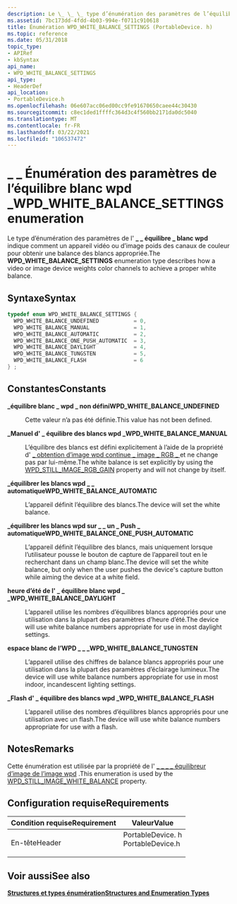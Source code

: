```yaml
---
description: Le \_ \_ \_ type d’énumération des paramètres de l’équilibre blanc wpd indique comment un appareil vidéo ou d’image poids des canaux de couleur pour obtenir une balance des blancs appropriée.
ms.assetid: 7bc173dd-4fdd-4b03-994e-f0711c910618
title: Énumération WPD_WHITE_BALANCE_SETTINGS (PortableDevice. h)
ms.topic: reference
ms.date: 05/31/2018
topic_type:
- APIRef
- kbSyntax
api_name:
- WPD_WHITE_BALANCE_SETTINGS
api_type:
- HeaderDef
api_location:
- PortableDevice.h
ms.openlocfilehash: 06e607acc06ed00cc9fe91670650caee44c30430
ms.sourcegitcommit: c8ec1ded1ffffc364d3c4f560bb2171da0dc5040
ms.translationtype: MT
ms.contentlocale: fr-FR
ms.lasthandoff: 03/22/2021
ms.locfileid: "106537472"
---
```

# <a name="wpd_white_balance_settings-enumeration"></a><span data-ttu-id="c1b39-103">\_ \_ Énumération des paramètres de l’équilibre blanc wpd \_</span><span class="sxs-lookup"><span data-stu-id="c1b39-103">WPD\_WHITE\_BALANCE\_SETTINGS enumeration</span></span>

<span data-ttu-id="c1b39-104">Le type d’énumération des paramètres de l' **\_ \_ équilibre \_ blanc wpd** indique comment un appareil vidéo ou d’image poids des canaux de couleur pour obtenir une balance des blancs appropriée.</span><span class="sxs-lookup"><span data-stu-id="c1b39-104">The **WPD\_WHITE\_BALANCE\_SETTINGS** enumeration type describes how a video or image device weights color channels to achieve a proper white balance.</span></span>

## <a name="syntax"></a><span data-ttu-id="c1b39-105">Syntaxe</span><span class="sxs-lookup"><span data-stu-id="c1b39-105">Syntax</span></span>


```C++
typedef enum WPD_WHITE_BALANCE_SETTINGS { 
  WPD_WHITE_BALANCE_UNDEFINED           = 0,
  WPD_WHITE_BALANCE_MANUAL              = 1,
  WPD_WHITE_BALANCE_AUTOMATIC           = 2,
  WPD_WHITE_BALANCE_ONE_PUSH_AUTOMATIC  = 3,
  WPD_WHITE_BALANCE_DAYLIGHT            = 4,
  WPD_WHITE_BALANCE_TUNGSTEN            = 5,
  WPD_WHITE_BALANCE_FLASH               = 6
} ;
```



## <a name="constants"></a><span data-ttu-id="c1b39-106">Constantes</span><span class="sxs-lookup"><span data-stu-id="c1b39-106">Constants</span></span>

<dl> <dt>

<span data-ttu-id="c1b39-107"><span id="WPD_WHITE_BALANCE_UNDEFINED"></span><span id="wpd_white_balance_undefined"></span>**\_équilibre blanc \_ wpd \_ non défini**</span><span class="sxs-lookup"><span data-stu-id="c1b39-107"><span id="WPD_WHITE_BALANCE_UNDEFINED"></span><span id="wpd_white_balance_undefined"></span>**WPD\_WHITE\_BALANCE\_UNDEFINED**</span></span>
</dt> <dd>

<span data-ttu-id="c1b39-108">Cette valeur n’a pas été définie.</span><span class="sxs-lookup"><span data-stu-id="c1b39-108">This value has not been defined.</span></span>

</dd> <dt>

<span data-ttu-id="c1b39-109"><span id="WPD_WHITE_BALANCE_MANUAL"></span><span id="wpd_white_balance_manual"></span>**\_Manuel d' \_ équilibre des blancs wpd \_**</span><span class="sxs-lookup"><span data-stu-id="c1b39-109"><span id="WPD_WHITE_BALANCE_MANUAL"></span><span id="wpd_white_balance_manual"></span>**WPD\_WHITE\_BALANCE\_MANUAL**</span></span>
</dt> <dd>

<span data-ttu-id="c1b39-110">L’équilibre des blancs est défini explicitement à l’aide de la propriété d' [ \_ obtention d’image wpd continue \_ image \_ RGB \_ ](still-image-properties.md) et ne change pas par lui-même.</span><span class="sxs-lookup"><span data-stu-id="c1b39-110">The white balance is set explicitly by using the [WPD\_STILL\_IMAGE\_RGB\_GAIN](still-image-properties.md) property and will not change by itself.</span></span>

</dd> <dt>

<span data-ttu-id="c1b39-111"><span id="WPD_WHITE_BALANCE_AUTOMATIC"></span><span id="wpd_white_balance_automatic"></span>**\_équilibrer les blancs wpd \_ \_ automatique**</span><span class="sxs-lookup"><span data-stu-id="c1b39-111"><span id="WPD_WHITE_BALANCE_AUTOMATIC"></span><span id="wpd_white_balance_automatic"></span>**WPD\_WHITE\_BALANCE\_AUTOMATIC**</span></span>
</dt> <dd>

<span data-ttu-id="c1b39-112">L’appareil définit l’équilibre des blancs.</span><span class="sxs-lookup"><span data-stu-id="c1b39-112">The device will set the white balance.</span></span>

</dd> <dt>

<span data-ttu-id="c1b39-113"><span id="WPD_WHITE_BALANCE_ONE_PUSH_AUTOMATIC"></span><span id="wpd_white_balance_one_push_automatic"></span>**\_équilibrer les blancs wpd sur \_ \_ un \_ Push \_ automatique**</span><span class="sxs-lookup"><span data-stu-id="c1b39-113"><span id="WPD_WHITE_BALANCE_ONE_PUSH_AUTOMATIC"></span><span id="wpd_white_balance_one_push_automatic"></span>**WPD\_WHITE\_BALANCE\_ONE\_PUSH\_AUTOMATIC**</span></span>
</dt> <dd>

<span data-ttu-id="c1b39-114">L’appareil définit l’équilibre des blancs, mais uniquement lorsque l’utilisateur pousse le bouton de capture de l’appareil tout en le recherchant dans un champ blanc.</span><span class="sxs-lookup"><span data-stu-id="c1b39-114">The device will set the white balance, but only when the user pushes the device's capture button while aiming the device at a white field.</span></span>

</dd> <dt>

<span data-ttu-id="c1b39-115"><span id="WPD_WHITE_BALANCE_DAYLIGHT"></span><span id="wpd_white_balance_daylight"></span>**heure d’été de l' \_ équilibre blanc wpd \_ \_**</span><span class="sxs-lookup"><span data-stu-id="c1b39-115"><span id="WPD_WHITE_BALANCE_DAYLIGHT"></span><span id="wpd_white_balance_daylight"></span>**WPD\_WHITE\_BALANCE\_DAYLIGHT**</span></span>
</dt> <dd>

<span data-ttu-id="c1b39-116">L’appareil utilise les nombres d’équilibres blancs appropriés pour une utilisation dans la plupart des paramètres d’heure d’été.</span><span class="sxs-lookup"><span data-stu-id="c1b39-116">The device will use white balance numbers appropriate for use in most daylight settings.</span></span>

</dd> <dt>

<span data-ttu-id="c1b39-117"><span id="WPD_WHITE_BALANCE_TUNGSTEN"></span><span id="wpd_white_balance_tungsten"></span>**espace blanc de l’WPD \_ \_ \_**</span><span class="sxs-lookup"><span data-stu-id="c1b39-117"><span id="WPD_WHITE_BALANCE_TUNGSTEN"></span><span id="wpd_white_balance_tungsten"></span>**WPD\_WHITE\_BALANCE\_TUNGSTEN**</span></span>
</dt> <dd>

<span data-ttu-id="c1b39-118">L’appareil utilise des chiffres de balance blancs appropriés pour une utilisation dans la plupart des paramètres d’éclairage lumineux.</span><span class="sxs-lookup"><span data-stu-id="c1b39-118">The device will use white balance numbers appropriate for use in most indoor, incandescent lighting settings.</span></span>

</dd> <dt>

<span data-ttu-id="c1b39-119"><span id="WPD_WHITE_BALANCE_FLASH"></span><span id="wpd_white_balance_flash"></span>**\_Flash d' \_ équilibre des blancs wpd \_**</span><span class="sxs-lookup"><span data-stu-id="c1b39-119"><span id="WPD_WHITE_BALANCE_FLASH"></span><span id="wpd_white_balance_flash"></span>**WPD\_WHITE\_BALANCE\_FLASH**</span></span>
</dt> <dd>

<span data-ttu-id="c1b39-120">L’appareil utilise des nombres d’équilibres blancs appropriés pour une utilisation avec un flash.</span><span class="sxs-lookup"><span data-stu-id="c1b39-120">The device will use white balance numbers appropriate for use with a flash.</span></span>

</dd> </dl>

## <a name="remarks"></a><span data-ttu-id="c1b39-121">Notes</span><span class="sxs-lookup"><span data-stu-id="c1b39-121">Remarks</span></span>

<span data-ttu-id="c1b39-122">Cette énumération est utilisée par la propriété de l' [ \_ \_ \_ \_ équilibreur d’image de l’image wpd](still-image-properties.md) .</span><span class="sxs-lookup"><span data-stu-id="c1b39-122">This enumeration is used by the [WPD\_STILL\_IMAGE\_WHITE\_BALANCE](still-image-properties.md) property.</span></span>

## <a name="requirements"></a><span data-ttu-id="c1b39-123">Configuration requise</span><span class="sxs-lookup"><span data-stu-id="c1b39-123">Requirements</span></span>



| <span data-ttu-id="c1b39-124">Condition requise</span><span class="sxs-lookup"><span data-stu-id="c1b39-124">Requirement</span></span> | <span data-ttu-id="c1b39-125">Valeur</span><span class="sxs-lookup"><span data-stu-id="c1b39-125">Value</span></span> |
|-------------------|---------------------------------------------------------------------------------------------|
| <span data-ttu-id="c1b39-126">En-tête</span><span class="sxs-lookup"><span data-stu-id="c1b39-126">Header</span></span><br/> | <dl> <span data-ttu-id="c1b39-127"><dt>PortableDevice. h</dt></span><span class="sxs-lookup"><span data-stu-id="c1b39-127"><dt>PortableDevice.h</dt></span></span> </dl> |



## <a name="see-also"></a><span data-ttu-id="c1b39-128">Voir aussi</span><span class="sxs-lookup"><span data-stu-id="c1b39-128">See also</span></span>

<dl> <dt>

[<span data-ttu-id="c1b39-129">**Structures et types énumération**</span><span class="sxs-lookup"><span data-stu-id="c1b39-129">**Structures and Enumeration Types**</span></span>](structures-and-enumeration-types.md)
</dt> </dl>

 

 




